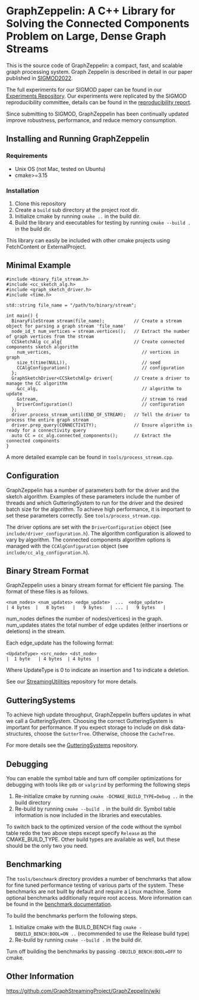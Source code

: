 # GraphZeppelin: A C++ Library for Solving the Connected Components Problem on Large, Dense Graph Streams
This is the source code of GraphZeppelin: a compact, fast, and scalable graph processing system. Graph Zeppelin is described in detail in our paper published in [SIGMOD2022](https://dl.acm.org/doi/10.1145/3514221.3526146).

The full experiments for our SIGMOD paper can be found in our [Experiments Repository](https://github.com/GraphStreamingProject/ZeppelinExperiments). Our experiments were replicated by the SIGMOD reproducibility committee, details can be found in the [reproducibility report](https://reproducibility.sigmod.org/rep_rep/2023/Dayan-SIGMODReproReport26.pdf).

Since submitting to SIGMOD, GraphZeppelin has been continually updated improve robustness, performance, and reduce memory consumption.

## Installing and Running GraphZeppelin
### Requirements
- Unix OS (not Mac, tested on Ubuntu)
- cmake>=3.15

### Installation
1. Clone this repository
2. Create a `build` sub directory at the project root dir.
3. Initialize cmake by running `cmake ..` in the build dir.
4. Build the library and executables for testing by running `cmake --build .` in the build dir.

This library can easily be included with other cmake projects using FetchContent or ExternalProject.

## Minimal Example
```
#include <binary_file_stream.h>
#include <cc_sketch_alg.h>
#include <graph_sketch_driver.h>
#include <time.h>

std::string file_name = "/path/to/binary/stream";

int main() {
  BinaryFileStream stream(file_name);           // Create a stream object for parsing a graph stream 'file_name'
  node_id_t num_vertices = stream.vertices();   // Extract the number of graph vertices from the stream
  CCSketchAlg cc_alg{                           // Create connected components sketch algorithm
    num_vertices,                                  // vertices in graph
    size_t(time(NULL)),                            // seed
    CCAlgConfiguration()                           // configuration
  }; 
  GraphSketchDriver<CCSketchAlg> driver{        // Create a driver to manage the CC algorithm
    &cc_alg,                                       // algorithm to update
    &stream,                                       // stream to read
    DriverConfiguration()                          // configuration
  };
  driver.process_stream_until(END_OF_STREAM);   // Tell the driver to process the entire graph stream
  driver.prep_query(CONNECTIVITY);              // Ensure algorithm is ready for a connectivity query
  auto CC = cc_alg.connected_components();      // Extract the connected components
}
```
A more detailed example can be found in `tools/process_stream.cpp`.

## Configuration
GraphZeppelin has a number of parameters both for the driver and the sketch algorithm. Examples of these parameters include the number of threads and which GutteringSystem to run for the driver and the desired batch size for the algorithm.
To achieve high performance, it is important to set these parameters correctly. See `tools/process_stream.cpp`.

The driver options are set with the `DriverConfiguration` object (see `include/driver_configuration.h`).
The algorithm configuration is allowed to vary by algorithm. The connected components algorithm options is managed with the `CCAlgConfiguration` object (see `include/cc_alg_configuration.h`).

## Binary Stream Format
GraphZeppelin uses a binary stream format for efficient file parsing. The format of these files is as follows.
```
<num_nodes> <num_updates> <edge_update>  ...  <edge_update>
| 4 bytes  |   8 bytes   |   9 bytes   | ... |   9 bytes   |
```
num_nodes defines the number of nodes(vertices) in the graph. num_updates states the total number of edge updates (either insertions or deletions) in the stream.

Each edge_update has the following format:
```
<UpdateType> <src_node> <dst_node>
|  1 byte   | 4 bytes  | 4 bytes  |
```
Where UpdateType is 0 to indicate an insertion and 1 to indicate a deletion.

See our [StreamingUtilities](https://github.com/GraphStreamingProject/StreamingUtilities) repository for more details.

## GutteringSystems
To achieve high update throughput, GraphZeppelin buffers updates in what we call a GutteringSystem. Choosing the correct GutteringSystem is important for performance. If you expect storage to include on disk data-structures, choose the `GutterTree`. Otherwise, choose the `CacheTree`.

For more details see the [GutteringSystems](https://github.com/GraphStreamingProject/GutterTree) repository.

## Debugging
You can enable the symbol table and turn off compiler optimizations for debugging with tools like `gdb` or `valgrind` by performing the following steps
1. Re-initialize cmake by running `cmake -DCMAKE_BUILD_TYPE=Debug ..` in the build directory
2. Re-build by running `cmake --build .` in the build dir. Symbol table information is now included in the libraries and executables.

To switch back to the optimized version of the code without the symbol table redo the two above steps except specify `Release` as the CMAKE_BUILD_TYPE.
Other build types are available as well, but these should be the only two you need.

## Benchmarking
The `tools/benchmark` directory provides a number of benchmarks that allow for fine tuned performance testing of various parts of the system. These benchmarks are not built by default and require a Linux machine. Some optional benchmarks additionally require root access. More information can be found in the [benchmark documentation](/tools/benchmark/BENCH.md).

To build the benchmarks perform the following steps.
1. Initialize cmake with the BUILD_BENCH flag `cmake -DBUILD_BENCH:BOOL=ON ..` (recommended to use the Release build type)
2. Re-build by running `cmake --build .` in the build dir.

Turn off building the benchmarks by passing `-DBUILD_BENCH:BOOL=OFF` to cmake.

## Other Information
https://github.com/GraphStreamingProject/GraphZeppelin/wiki
